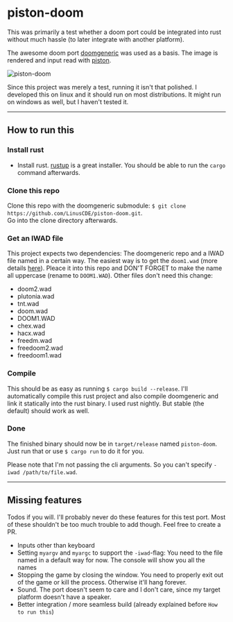 # piston-doom

This was primarily a test whether a doom port could be integrated into rust without much hassle (to later integrate with another platform).

The awesome doom port [doomgeneric](https://github.com/ozkl/doomgeneric) was used as a basis. The image is rendered and input read with [piston](https://github.com/PistonDevelopers/piston).

![piston-doom](https://transfer.cosmos-ink.net/12oclH/Unbenannt.png)

Since this project was merely a test, running it isn't that polished. I developed this on linux and it should run on most distributions. It might run on windows as well, but I haven't tested it.

---

## How to run this

### Install rust

- Install rust. [rustup](https://rustup.rs/) is a great installer. You should be able to run the `cargo` command afterwards.

### Clone this repo

Clone this repo with the doomgeneric submodule: `$ git clone https://github.com/LinusCDE/piston-doom.git`.  
Go into the clone directory afterwards.

### Get an IWAD file

This project expects two dependencies: The doomgeneric repo and a IWAD file named in a certain way. The easiest way is to get the `doom1.wad` (more details [here](https://doomwiki.org/wiki/DOOM1.WAD)). Pleace it into this repo and DON'T FORGET to make the name all uppercase (rename to `DOOM1.WAD`). Other files don't need this change:

- doom2.wad
- plutonia.wad
- tnt.wad
- doom.wad
- DOOM1.WAD
- chex.wad
- hacx.wad
- freedm.wad
- freedoom2.wad
- freedoom1.wad

### Compile

This should be as easy as running `$ cargo build --release`. I'll automatically compile this rust project and also compile doomgeneric and link it statically into the rust binary. I used rust nightly. But stable (the default) should work as well.

### Done

The finished binary should now be in `target/release` named `piston-doom`. Just run that or use `$ cargo run` to do it for you.

Please note that I'm not passing the cli arguments. So you can't specify `-iwad /path/to/file.wad`.

---

## Missing features

Todos if you will. I'll probably never do these features for this test port. Most of these shouldn't be too much trouble to add though. Feel free to create a PR.

- Inputs other than keyboard
- Setting `myargv` and `myargc` to support the `-iwad`-flag: You need to the file named in a default way for now. The console will show you all the names
- Stopping the game by closing the window. You need to properly exit out of the game or kill the process. Otherwise it'll hang forever.
- Sound. The port doesn't seem to care and I don't care, since my target platform doesn't have a speaker.
- Better integration / more seamless build (already explained before `How to run this`)
